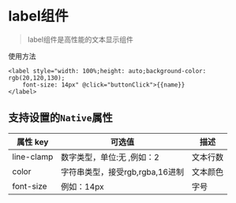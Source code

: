 # label组件

> label组件是高性能的文本显示组件

使用方法

```
<label style="width: 100%;height: auto;background-color: rgb(20,120,130);
    font-size: 14px" @click="buttonClick">{{name}}
</label>
```

## 支持设置的`Native`属性

| 属性 key | 可选值 | 描述  |
| --------| ------| ------|
| line-clamp| 数字类型，单位:无 ,例如：2| 文本行数|
| color | 字符串类型，接受rgb,rgba,16进制 | 文本颜色|
|font-size |例如：14px|字号 |

